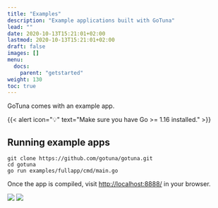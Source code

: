 ```yaml
---
title: "Examples"
description: "Example applications built with GoTuna"
lead: ""
date: 2020-10-13T15:21:01+02:00
lastmod: 2020-10-13T15:21:01+02:00
draft: false
images: []
menu:
  docs:
    parent: "getstarted"
weight: 130
toc: true
---
```


GoTuna comes with an example app.

{{< alert icon="💡" text="Make sure you have Go >= 1.16 installed." >}}

## Running example apps


```
git clone https://github.com/gotuna/gotuna.git
cd gotuna
go run examples/fullapp/cmd/main.go
```

Once the app is compiled, visit <a target="_blank" href="http://localhost:8888/">http://localhost:8888/</a> in your browser.

<img src="/images/screenshots/fullapp-2.png" class="img-fluid mb-4">
<img src="/images/screenshots/fullapp-1.png" class="img-fluid mb-4">


